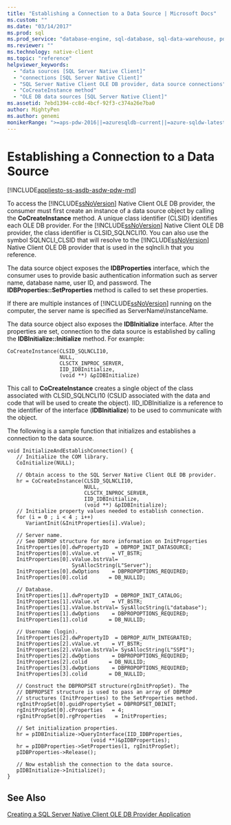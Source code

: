 ```yaml
---
title: "Establishing a Connection to a Data Source | Microsoft Docs"
ms.custom: ""
ms.date: "03/14/2017"
ms.prod: sql
ms.prod_service: "database-engine, sql-database, sql-data-warehouse, pdw"
ms.reviewer: ""
ms.technology: native-client
ms.topic: "reference"
helpviewer_keywords: 
  - "data sources [SQL Server Native Client]"
  - "connections [SQL Server Native Client]"
  - "SQL Server Native Client OLE DB provider, data source connections"
  - "CoCreateInstance method"
  - "OLE DB data sources [SQL Server Native Client]"
ms.assetid: 7ebd1394-cc8d-4bcf-92f3-c374a26e7ba0
author: MightyPen
ms.author: genemi
monikerRange: ">=aps-pdw-2016||=azuresqldb-current||=azure-sqldw-latest||>=sql-server-2016||=sqlallproducts-allversions||>=sql-server-linux-2017||=azuresqldb-mi-current"
---
```

# Establishing a Connection to a Data Source
[!INCLUDE[appliesto-ss-asdb-asdw-pdw-md](../../includes/appliesto-ss-asdb-asdw-pdw-md.md)]

  To access the [!INCLUDE[ssNoVersion](../../includes/ssnoversion-md.md)] Native Client OLE DB provider, the consumer must first create an instance of a data source object by calling the **CoCreateInstance** method. A unique class identifier (CLSID) identifies each OLE DB provider. For the [!INCLUDE[ssNoVersion](../../includes/ssnoversion-md.md)] Native Client OLE DB provider, the class identifier is CLSID_SQLNCLI10. You can also use the symbol SQLNCLI_CLSID that will resolve to the [!INCLUDE[ssNoVersion](../../includes/ssnoversion-md.md)] Native Client OLE DB provider that is used in the sqlncli.h that you reference.  
  
 The data source object exposes the **IDBProperties** interface, which the consumer uses to provide basic authentication information such as server name, database name, user ID, and password. The **IDBProperties::SetProperties** method is called to set these properties.  
  
 If there are multiple instances of [!INCLUDE[ssNoVersion](../../includes/ssnoversion-md.md)] running on the computer, the server name is specified as ServerName\InstanceName.  
  
 The data source object also exposes the **IDBInitialize** interface. After the properties are set, connection to the data source is established by calling the **IDBInitialize::Initialize** method. For example:  
  
```  
CoCreateInstance(CLSID_SQLNCLI10,   
                 NULL,   
                 CLSCTX_INPROC_SERVER,  
                 IID_IDBInitialize,   
                 (void **) &pIDBInitialize)  
```  
  
 This call to **CoCreateInstance** creates a single object of the class associated with CLSID_SQLNCLI10 (CSLID associated with the data and code that will be used to create the object). IID_IDBInitialize is a reference to the identifier of the interface (**IDBInitialize**) to be used to communicate with the object.  
  
 The following is a sample function that initializes and establishes a connection to the data source.  
  
```  
void InitializeAndEstablishConnection() {  
   // Initialize the COM library.  
   CoInitialize(NULL);  
  
   // Obtain access to the SQL Server Native Client OLE DB provider.  
   hr = CoCreateInstance(CLSID_SQLNCLI10,   
                         NULL,   
                         CLSCTX_INPROC_SERVER,  
                         IID_IDBInitialize,   
                         (void **) &pIDBInitialize);  
   // Initialize property values needed to establish connection.  
   for (i = 0 ; i < 4 ; i++)   
      VariantInit(&InitProperties[i].vValue);  
  
   // Server name.  
   // See DBPROP structure for more information on InitProperties  
   InitProperties[0].dwPropertyID  = DBPROP_INIT_DATASOURCE;  
   InitProperties[0].vValue.vt    = VT_BSTR;  
   InitProperties[0].vValue.bstrVal=   
                     SysAllocString(L"Server");  
   InitProperties[0].dwOptions    = DBPROPOPTIONS_REQUIRED;  
   InitProperties[0].colid       = DB_NULLID;  
  
   // Database.  
   InitProperties[1].dwPropertyID  = DBPROP_INIT_CATALOG;  
   InitProperties[1].vValue.vt    = VT_BSTR;  
   InitProperties[1].vValue.bstrVal= SysAllocString(L"database");  
   InitProperties[1].dwOptions    = DBPROPOPTIONS_REQUIRED;  
   InitProperties[1].colid       = DB_NULLID;  
  
   // Username (login).  
   InitProperties[2].dwPropertyID  = DBPROP_AUTH_INTEGRATED;  
   InitProperties[2].vValue.vt    = VT_BSTR;  
   InitProperties[2].vValue.bstrVal= SysAllocString(L"SSPI");  
   InitProperties[2].dwOptions    = DBPROPOPTIONS_REQUIRED;  
   InitProperties[2].colid       = DB_NULLID;  
   InitProperties[3].dwOptions    = DBPROPOPTIONS_REQUIRED;  
   InitProperties[3].colid       = DB_NULLID;  
  
   // Construct the DBPROPSET structure(rgInitPropSet). The   
   // DBPROPSET structure is used to pass an array of DBPROP   
   // structures (InitProperties) to the SetProperties method.  
   rgInitPropSet[0].guidPropertySet = DBPROPSET_DBINIT;  
   rgInitPropSet[0].cProperties   = 4;  
   rgInitPropSet[0].rgProperties   = InitProperties;  
  
   // Set initialization properties.  
   hr = pIDBInitialize->QueryInterface(IID_IDBProperties,   
                           (void **)&pIDBProperties);  
   hr = pIDBProperties->SetProperties(1, rgInitPropSet);   
   pIDBProperties->Release();  
  
   // Now establish the connection to the data source.  
   pIDBInitialize->Initialize();  
}  
```  
  
## See Also  
 [Creating a SQL Server Native Client OLE DB Provider Application](../../relational-databases/native-client-ole-db-provider/creating-a-sql-server-native-client-ole-db-provider-application.md)  
  
  
